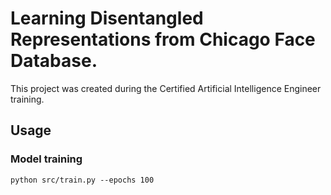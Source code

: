 # Learning Disentangled Representations from Chicago Face Database.

This project was created during the Certified Artificial Intelligence Engineer training.

## Usage

### Model training

```
python src/train.py --epochs 100
```
